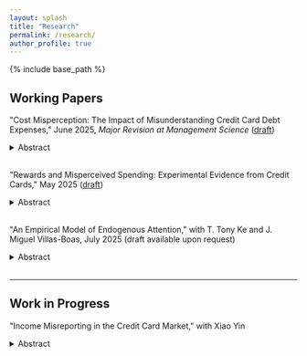 ```yaml
---
layout: splash
title: "Research"
permalink: /research/
author_profile: true
---
```


{% include base_path %}

Working Papers
-----
"Cost Misperception: The Impact of Misunderstanding Credit Card Debt Expenses," June 2025, *Major Revision at Management Science* ([draft](https://papers.ssrn.com/sol3/papers.cfm?abstract_id=4256372))
<details>
<summary>Abstract</summary>
<br>
This paper investigates consumer misperceptions of credit card debt interest costs using administrative data, surveys, and randomized controlled trials. Our findings indicate that borrowers exhibit inaccurate perceptions of the interest costs of unsecured debt, resulting in substantial debt accumulation. A one percentage point lower perceived interest rate leads to 5% higher credit card debt relative to the pre-treatment average. These misperceptions are likely to stem from mistakes driven by financial literacy, particularly in luxury spending decisions, rather than imperfect knowledge of current debt levels or liquidity constraints.
<br>
<img src="/images/debt-bias.png" alt="Interest Rate Misperception and Debt" width="400"/>
<img src="/images/pr_revision.png" alt="Perceived Interest Rate Revision" width="400"/>
</details>
<br/>  

"Rewards and Misperceived Spending: Experimental Evidence from Credit Cards," May 2025 ([draft](https://ssrn.com/abstract=4497019))
<details>
<summary>Abstract</summary>
<br>
Using proprietary data, a survey, and an experiment with a major bank in China, this paper studies how credit card rewards affect perceived and actual consumer spending. A larger reward variety increases spending in both rewarded and unrewarded categories. While consumers accurately predict rewarded spending, they tend to underestimate total spending. A potential channel is that consumers overlook follow-on purchases that are complementary to the initial rewarded purchases. This misperception distorts consumption and incentivizes firms to offer excessive rewards, generating cross-subsidies from naive to sophisticated consumers.
<br>
<img src="/images/reward-rd.png" alt="Reward Effect using Fuzzy RD" width="800"/>
</details>
<br/>

"An Empirical Model of Endogenous Attention," with T. Tony Ke and J. Miguel Villas-Boas, July 2025 (draft available upon request)
<details>
<summary>Abstract</summary>
<br>
Before making a choice, individuals can gradually gather information on multiple different possible alternatives. Analysts may observe how long the individuals gather information on each alternative, when individuals switch from  gathering information on one alternative to gathering information on another alternative, and when individuals make a final choice. We develop an empirical model on this choice process, endogenizing the choice of which alternative the individual obtains information from at each point in time, and estimate the model with data from eye-tracking experiments. The empirical analysis yields estimates of the relative size of search costs, switching costs, and informativeness of search for information. Counterfactual analysis shows that higher switching costs reduce search duration and induce fewer attention switches; in comparison, higher search costs also reduce search duration but induce more attention switches. The model also delivers that there is a positive correlation between attention to an alternative and likelihood of that alternative being chosen, through the individuals choosing to learn more about the alternatives for which the individuals have beliefs of a higher preference. 
<br>
<img src="/images/search-mdp.png" alt="Optimal Search Policy" width="800"/>
</details>
<br/>

-----

Work in Progress
-----

"Income Misreporting in the Credit Card Market," with Xiao Yin
<details>
<summary>Abstract</summary>
<br>
(Preliminary) In the process of acquiring credit cards, consumers often self-report their income levels, a practice that tends to be prone to unverified overstatements. We empirically investigate into the existence of such income misrepresentation and assess whether financial institutions take this potential exaggeration into account. Collaborating with a leading commercial bank in China, we survey consumers on their income growth rates. By utilizing these reported growth rates and current incomes, we infer the consumers' actual income at the time of their credit card application. Our findings indicate a significant degree of income over-reporting among consumers, with an average exaggeration of approximately 30%. Further, we employ a quasi-experimental approach to determine the causal effect of this income misreporting on the allocation of credit limits. Our results suggest that the bank does, in fact, take into account such misreporting behaviors: income exaggerated by 10% decreases credit limit by around 100 US dollars. This study provides insights into consumer behaviors in credit card applications and the corresponding response of financial institutions.
<br>
<img src="/images/income.png" alt="Event Study" width="400"/>
</details>
<br/>